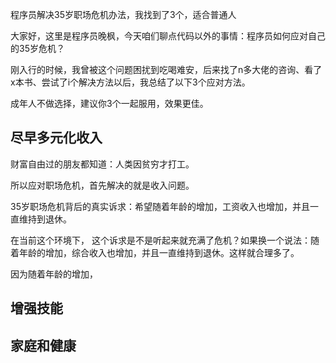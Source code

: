 程序员解决35岁职场危机办法，我找到了3个，适合普通人

大家好，这里是程序员晚枫，今天咱们聊点代码以外的事情：程序员如何应对自己的35岁危机？

刚入行的时候，我曾被这个问题困扰到吃喝难安，后来找了n多大佬的咨询、看了x本书、尝试了i个解决方法以后，我总结了以下3个应对方法。

成年人不做选择，建议你3个一起服用，效果更佳。

## 尽早多元化收入

财富自由过的朋友都知道：人类因贫穷才打工。

所以应对职场危机，首先解决的就是收入问题。

35岁职场危机背后的真实诉求：希望随着年龄的增加，工资收入也增加，并且一直维持到退休。

在当前这个环境下， 这个诉求是不是听起来就充满了危机？如果换一个说法：随着年龄的增加，综合收入也增加，并且一直维持到退休。这样就合理多了。

因为随着年龄的增加，

## 增强技能

## 家庭和健康